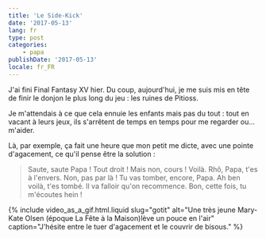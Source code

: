```yaml
---
title: 'Le Side-Kick'
date: '2017-05-13'
lang: fr
type: post
categories:
    - papa
publishDate: '2017-05-13'
locale: fr_FR
---
```


J'ai fini Final Fantasy XV hier. Du coup, aujourd'hui, je me suis mis en tête de finir le donjon le plus long du jeu : les ruines de Pitioss.

<!-- more -->

Je m'attendais à ce que cela ennuie les enfants mais pas du tout : tout en vacant à leurs jeux, ils s'arrêtent de temps en temps pour me regarder ou… m'aider.

Là, par exemple, ça fait une heure que mon petit me dicte, avec une pointe d'agacement, ce qu'il pense être la solution :

> Saute, saute Papa ! Tout droit ! Mais non, cours ! Voilà. Rhô, Papa, t'es à l'envers. Non, pas par là ! Tu vas tomber, encore, Papa. Ah ben voilà, t'es tombé. Il va falloir qu'on recommence. Bon, cette fois, tu m'écoutes hein !

{% include video_as_a_gif.html.liquid
    slug="gotit"
    alt="Une très jeune Mary-Kate Olsen (époque La Fête à la Maison)lève un pouce en l'air"
    caption="J'hésite entre le tuer d'agacement et le couvrir de bisous."
%}